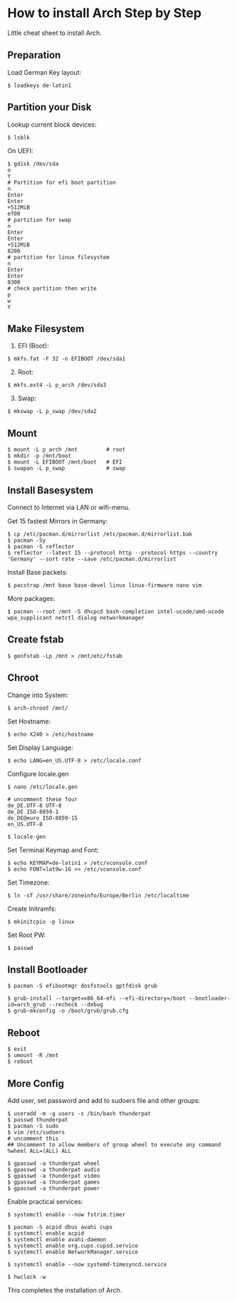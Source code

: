 # How to install Arch Step by Step
Little cheat sheet to install Arch.

## Preparation
Load German Key layout:
```
$ loadkeys de-latin1
```

## Partition your Disk
Lookup current block devices:
```
$ lsblk
```

On UEFI:
```
$ gdisk /dev/sda
o
Y
# Partition for efi boot partition
n
Enter
Enter
+512MiB
ef00
# partition for swap
n
Enter
Enter
+512MiB
8200
# partition for linux filesystem
n
Enter
Enter
8300
# check partition then write
p
w
Y
```
## Make Filesystem
1. EFI (Boot):
```
$ mkfs.fat -F 32 -n EFIBOOT /dev/sda1
```

2. Root:
```
$ mkfs.ext4 -L p_arch /dev/sda3
```

3. Swap:
```
$ mkswap -L p_swap /dev/sda2
```

## Mount
```
$ mount -L p_arch /mnt         # root
$ mkdir -p /mnt/boot
$ mount -L EFIBOOT /mnt/boot   # EFI
$ swapon -L p_swap             # swap
```

## Install Basesystem
Connect to Internet via LAN or wifi-menu.

Get 15 fastest Mirrors in Germany:
```
$ cp /etc/pacman.d/mirrorlist /etc/pacman.d/mirrorlist.bak
$ pacman -Sy
$ pacman -S reflector
$ reflector --latest 15 --protocol http --protocol https --country 'Germany' --sort rate --save /etc/pacman.d/mirrorlist
```

Install Base packets:
```
$ pacstrap /mnt base base-devel linux linux-firmware nano vim
```

More packages:
```
$ pacman --root /mnt -S dhcpcd bash-completion intel-ucode/amd-ucode wpa_supplicant netctl dialog networkmanager
```
## Create fstab
```
$ genfstab -Lp /mnt > /mnt/etc/fstab
```

## Chroot
Change into System:
```
$ arch-chroot /mnt/
```

Set Hostname:
```
$ echo X240 > /etc/hostname
```

Set Display Language:
```
$ echo LANG=en_US.UTF-8 > /etc/locale.conf
```

Configure locale.gen
```
$ nano /etc/locale.gen

# uncomment these four
de_DE.UTF-8 UTF-8
de_DE ISO-8859-1
de_DE@euro ISO-8859-15
en_US.UTF-8

$ locale-gen
```

Set Terminal Keymap and Font:
```
$ echo KEYMAP=de-latin1 > /etc/vconsole.conf
$ echo FONT=lat9w-16 >> /etc/vconsole.conf
```

Set Timezone:
```
$ ln -sf /usr/share/zoneinfo/Europe/Berlin /etc/localtime
```

Create Initramfs:
```
$ mkinitcpio -p linux
```

Set Root PW:
```
$ passwd
```
## Install Bootloader
```
$ pacman -S efibootmgr dosfstools gptfdisk grub
```

```
$ grub-install --target=x86_64-efi --efi-directory=/boot --bootloader-id=arch_grub --recheck --debug
$ grub-mkconfig -o /boot/grub/grub.cfg
```

## Reboot
```
$ exit
$ umount -R /mnt
$ reboot
```

## More Config
Add user, set password and add to sudoers file and other groups:
```
$ useradd -m -g users -s /bin/bash thunderpat
$ passwd thunderpat
$ pacman -S sudo
$ vim /etc/sudoers
# uncomment this
## Uncomment to allow members of group wheel to execute any command
%wheel ALL=(ALL) ALL

$ gpasswd -a thunderpat wheel
$ gpasswd -a thunderpat audio
$ gpasswd -a thunderpat video
$ gpasswd -a thunderpat games
$ gpasswd -a thunderpat power
```

Enable practical services:
```
$ systemctl enable --now fstrim.timer

$ pacman -S acpid dbus avahi cups
$ systemctl enable acpid
$ systemctl enable avahi-daemon
$ systemctl enable org.cups.cupsd.service
$ systemctl enable NetworkManager.service

$ systemctl enable --now systemd-timesyncd.service

$ hwclock -w
```

This completes the installation of Arch.
